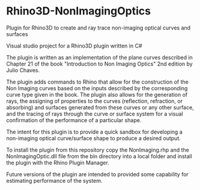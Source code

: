 # Rhino3D-NonImagingOptics
Plugin for Rhino3D to create and ray trace non-imaging optical curves and surfaces

Visual studio project for a Rhino3D plugin written in C#

The plugin is written as an implementation of the plane curves described in Chapter 21 of the book "Introduction to Non Imaging Optics" 2nd edition by Julio Chaves.  

The plugin adds commands to Rhino that allow for the construction of the Non Imaging curves based on the inputs described by the corresponding curve type given in the book.  The plugin also allows for the generation of rays, the assigning of properties to the curves (reflection, refraction, or absorbing) and surfaces generated from these curves or any other surface, and the tracing of rays through the curve or surface system for a visual confirmation of the performance of a particular shape.

The intent for this plugin is to provide a quick sandbox for developing a non-imaging optical curve/surface shape to produce a desired output.  

To install the plugin from this repository copy the NonImaging.rhp and the NonImagingOptic.dll file from the bin directory into a local folder and install the plugin with the Rhino Plugin Manager.  

Future versions of the plugin are intended to provided some capability for estimating performance of the system.  
